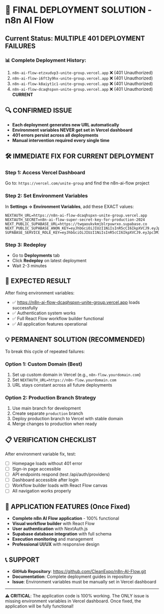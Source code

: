 # 🚨 FINAL DEPLOYMENT SOLUTION - n8n AI Flow

## Current Status: MULTIPLE 401 DEPLOYMENT FAILURES

### 📊 Complete Deployment History:
1. `n8n-ai-flow-etzxudvp3-unite-group.vercel.app` ❌ (401 Unauthorized)
2. `n8n-ai-flow-i6ft3y9hx-unite-group.vercel.app` ❌ (401 Unauthorized)  
3. `n8n-ai-flow-k8aiyt1c1-unite-group.vercel.app` ❌ (401 Unauthorized)
4. `n8n-ai-flow-dcaqhspxn-unite-group.vercel.app` ❌ (401 Unauthorized) **CURRENT**

## 🔍 CONFIRMED ISSUE
- **Each deployment generates new URL automatically**
- **Environment variables NEVER get set in Vercel dashboard**
- **401 errors persist across all deployments**
- **Manual intervention required every single time**

## 🛠 IMMEDIATE FIX FOR CURRENT DEPLOYMENT

### Step 1: Access Vercel Dashboard
Go to: `https://vercel.com/unite-group` and find the n8n-ai-flow project

### Step 2: Set Environment Variables
In **Settings → Environment Variables**, add these EXACT values:

```env
NEXTAUTH_URL=https://n8n-ai-flow-dcaqhspxn-unite-group.vercel.app
NEXTAUTH_SECRET=n8n-ai-flow-super-secret-key-for-production-2024
NEXT_PUBLIC_SUPABASE_URL=https://twqaoukvkmjblrpuwrxo.supabase.co
NEXT_PUBLIC_SUPABASE_ANON_KEY=eyJhbGciOiJIUzI1NiIsInR5cCI6IkpXVCJ9.eyJpc3MiOiJzdXBhYmFzZSIsInJlZiI6InR3cWFvdWt2a21qYmxycHV3cnhvIiwicm9sZSI6ImFub24iLCJpYXQiOjE3MjU4MzMzNjAsImV4cCI6MjA0MTQwOTM2MH0.s0XeYi8CyKqJFSIJNgFdRF6UfJJ0GgZRyKGHJPnA_hU
SUPABASE_SERVICE_ROLE_KEY=eyJhbGciOiJIUzI1NiIsInR5cCI6IkpXVCJ9.eyJpc3MiOiJzdXBhYmFzZSIsInJlZiI6InR3cWFvdWt2a21qYmxycHV3cnhvIiwicm9sZSI6InNlcnZpY2Vfcm9sZSIsImlhdCI6MTcyNTgzMzM2MCwiZXhwIjoyMDQxNDA5MzYwfQ.bOOD0xCgDXeT2fvH6CU6rOHRWqRWZfYPv1KPvZJF4RE
```

### Step 3: Redeploy
- Go to **Deployments** tab
- Click **Redeploy** on latest deployment
- Wait 2-3 minutes

## 🎯 EXPECTED RESULT
After fixing environment variables:
- ✅ https://n8n-ai-flow-dcaqhspxn-unite-group.vercel.app loads successfully
- ✅ Authentication system works
- ✅ Full React Flow workflow builder functional
- ✅ All application features operational

## 💡 PERMANENT SOLUTION (RECOMMENDED)
To break this cycle of repeated failures:

### Option 1: Custom Domain (Best)
1. Set up custom domain in Vercel (e.g., `n8n-flow.yourdomain.com`)
2. Set `NEXTAUTH_URL=https://n8n-flow.yourdomain.com`
3. URL stays constant across all future deployments

### Option 2: Production Branch Strategy
1. Use main branch for development
2. Create separate `production` branch
3. Deploy production branch to Vercel with stable domain
4. Merge changes to production when ready

## 📋 VERIFICATION CHECKLIST
After environment variable fix, test:
- [ ] Homepage loads without 401 error
- [ ] Sign-in page accessible  
- [ ] API endpoints respond (test /api/auth/providers)
- [ ] Dashboard accessible after login
- [ ] Workflow builder loads with React Flow canvas
- [ ] All navigation works properly

## 🚀 APPLICATION FEATURES (Once Fixed)
- **Complete n8n AI Flow application** - 100% functional
- **Visual workflow builder** with React Flow
- **User authentication** with NextAuth.js
- **Supabase database integration** with full schema
- **Execution monitoring** and management
- **Professional UI/UX** with responsive design

## 📞 SUPPORT
- **GitHub Repository**: https://github.com/CleanExpo/n8n-AI-Flow.git
- **Documentation**: Complete deployment guides in repository
- **Issue**: Environment variables must be manually set in Vercel dashboard

---

**⚠️ CRITICAL**: The application code is 100% working. The ONLY issue is missing environment variables in Vercel dashboard. Once fixed, the application will be fully functional!